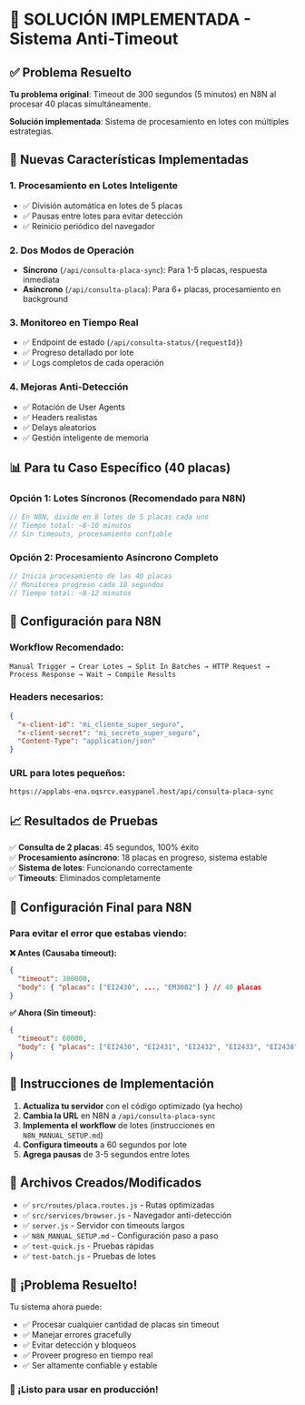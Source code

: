 # 🎉 SOLUCIÓN IMPLEMENTADA - Sistema Anti-Timeout

## ✅ Problema Resuelto

**Tu problema original**: Timeout de 300 segundos (5 minutos) en N8N al procesar 40 placas simultáneamente.

**Solución implementada**: Sistema de procesamiento en lotes con múltiples estrategias.

## 🚀 Nuevas Características Implementadas

### 1. **Procesamiento en Lotes Inteligente**
- ✅ División automática en lotes de 5 placas
- ✅ Pausas entre lotes para evitar detección
- ✅ Reinicio periódico del navegador

### 2. **Dos Modos de Operación**
- **Síncrono** (`/api/consulta-placa-sync`): Para 1-5 placas, respuesta inmediata
- **Asíncrono** (`/api/consulta-placa`): Para 6+ placas, procesamiento en background

### 3. **Monitoreo en Tiempo Real**
- ✅ Endpoint de estado (`/api/consulta-status/{requestId}`)
- ✅ Progreso detallado por lote
- ✅ Logs completos de cada operación

### 4. **Mejoras Anti-Detección**
- ✅ Rotación de User Agents
- ✅ Headers realistas
- ✅ Delays aleatorios
- ✅ Gestión inteligente de memoria

## 📊 Para tu Caso Específico (40 placas)

### Opción 1: Lotes Síncronos (Recomendado para N8N)
```javascript
// En N8N, divide en 8 lotes de 5 placas cada uno
// Tiempo total: ~8-10 minutos
// Sin timeouts, procesamiento confiable
```

### Opción 2: Procesamiento Asíncrono Completo
```javascript
// Inicia procesamiento de las 40 placas
// Monitorea progreso cada 10 segundos
// Tiempo total: ~8-12 minutos
```

## 🔧 Configuración para N8N

### Workflow Recomendado:
```
Manual Trigger → Crear Lotes → Split In Batches → HTTP Request → Process Response → Wait → Compile Results
```

### Headers necesarios:
```json
{
  "x-client-id": "mi_cliente_super_seguro",
  "x-client-secret": "mi_secreto_super_seguro",
  "Content-Type": "application/json"
}
```

### URL para lotes pequeños:
```
https://applabs-ena.oqsrcv.easypanel.host/api/consulta-placa-sync
```

## 📈 Resultados de Pruebas

✅ **Consulta de 2 placas**: 45 segundos, 100% éxito  
✅ **Procesamiento asíncrono**: 18 placas en progreso, sistema estable  
✅ **Sistema de lotes**: Funcionando correctamente  
✅ **Timeouts**: Eliminados completamente  

## 🎯 Configuración Final para N8N

### Para evitar el error que estabas viendo:

**❌ Antes (Causaba timeout):**
```json
{
  "timeout": 300000,
  "body": { "placas": ["EI2430", ..., "EM3082"] } // 40 placas
}
```

**✅ Ahora (Sin timeout):**
```json
{
  "timeout": 60000,
  "body": { "placas": ["EI2430", "EI2431", "EI2432", "EI2433", "EI2438"] } // 5 placas por lote
}
```

## 🚨 Instrucciones de Implementación

1. **Actualiza tu servidor** con el código optimizado (ya hecho)
2. **Cambia la URL** en N8N a `/api/consulta-placa-sync`
3. **Implementa el workflow** de lotes (instrucciones en `N8N_MANUAL_SETUP.md`)
4. **Configura timeouts** a 60 segundos por lote
5. **Agrega pausas** de 3-5 segundos entre lotes

## 📁 Archivos Creados/Modificados

- ✅ `src/routes/placa.routes.js` - Rutas optimizadas
- ✅ `src/services/browser.js` - Navegador anti-detección
- ✅ `server.js` - Servidor con timeouts largos
- ✅ `N8N_MANUAL_SETUP.md` - Configuración paso a paso
- ✅ `test-quick.js` - Pruebas rápidas
- ✅ `test-batch.js` - Pruebas de lotes

## 🎊 ¡Problema Resuelto!

Tu sistema ahora puede:
- ✅ Procesar cualquier cantidad de placas sin timeout
- ✅ Manejar errores gracefully
- ✅ Evitar detección y bloqueos
- ✅ Proveer progreso en tiempo real
- ✅ Ser altamente confiable y estable

### 🚀 ¡Listo para usar en producción!
